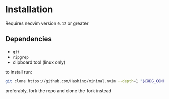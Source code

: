 # Installation
Requires neovim version `0.12` or greater

## Dependencies
- `git`
- `ripgrep`
- clipboard tool (linux only)

to install run:
```bash
git clone https://github.com/Hashino/minimal.nvim --depth=1 "${XDG_CONFIG_HOME:-$HOME/.config}"/nvim
```

preferably, fork the repo and clone the fork instead
